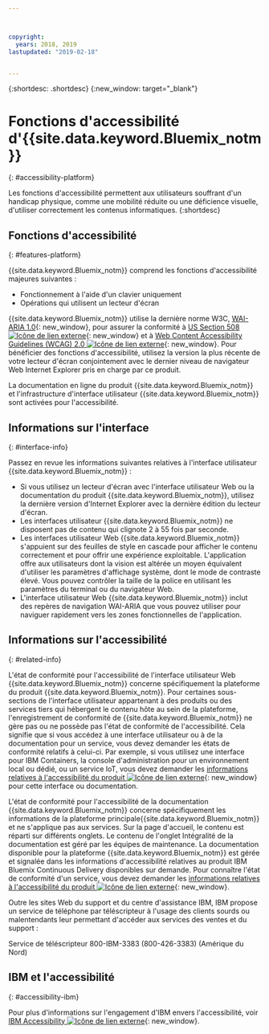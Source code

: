 ```yaml
---



copyright:
  years: 2018, 2019
lastupdated: "2019-02-18"


---
```


{:shortdesc: .shortdesc}
{:new_window: target="_blank"}

# Fonctions d'accessibilité d'{{site.data.keyword.Bluemix_notm}}
{: #accessibility-platform}

Les fonctions d'accessibilité permettent aux utilisateurs souffrant d'un handicap physique, comme une mobilité réduite ou une déficience visuelle, d'utiliser correctement les contenus informatiques.
{:shortdesc}

## Fonctions d'accessibilité
{: #features-platform}

{{site.data.keyword.Bluemix_notm}} comprend les fonctions d'accessibilité majeures suivantes :

* Fonctionnement à l'aide d'un clavier uniquement
* Opérations qui utilisent un lecteur d'écran

{{site.data.keyword.Bluemix_notm}} utilise la dernière norme W3C, [WAI-ARIA 1.0](http://www.w3.org/TR/wai-aria/){: new_window}, pour assurer la conformité à [US Section 508 ![Icône de lien externe](../../icons/launch-glyph.svg "Icône de lien externe")](https://www.access-board.gov/guidelines-and-standards/communications-and-it/about-the-section-508-standards/section-508-standards){: new_window} et à [Web Content Accessibility Guidelines (WCAG) 2.0 ![Icône de lien externe](../../icons/launch-glyph.svg "Icône de lien externe")](http://www.w3.org/TR/WCAG20/){: new_window}. Pour bénéficier des fonctions d'accessibilité, utilisez la version la plus récente de votre lecteur d'écran conjointement avec le dernier niveau de navigateur Web Internet Explorer pris en charge par ce produit.

La documentation en ligne du produit {{site.data.keyword.Bluemix_notm}} et l'infrastructure d'interface utilisateur {{site.data.keyword.Bluemix_notm}} sont activées pour l'accessibilité. 


## Informations sur l'interface
{: #interface-info}
 
Passez en revue les informations suivantes relatives à l'interface utilisateur {{site.data.keyword.Bluemix_notm}} :

* Si vous utilisez un lecteur d'écran avec l'interface utilisateur Web ou la documentation du produit {{site.data.keyword.Bluemix_notm}}, utilisez la dernière version d'Internet Explorer avec la dernière édition du lecteur d'écran. 
* Les interfaces utilisateur {{site.data.keyword.Bluemix_notm}} ne disposent pas de contenu qui clignote 2 à 55 fois par seconde.
* Les interfaces utilisateur Web {{site.data.keyword.Bluemix_notm}} s'appuient sur des feuilles de style en cascade pour afficher le contenu correctement et pour offrir une expérience exploitable. L'application offre aux utilisateurs dont la vision est altérée un moyen équivalent d'utiliser les paramètres d'affichage système, dont le mode de contraste élevé. Vous pouvez contrôler la taille de la police en utilisant les paramètres du terminal ou du navigateur Web.
* L'interface utilisateur Web {{site.data.keyword.Bluemix_notm}} inclut des repères de navigation WAI-ARIA que vous pouvez utiliser pour naviguer rapidement vers les zones fonctionnelles de l'application.


## Informations sur l'accessibilité
{: #related-info}

L'état de conformité pour l'accessibilité de l'interface utilisateur Web {{site.data.keyword.Bluemix_notm}} concerne spécifiquement la plateforme du produit {{site.data.keyword.Bluemix_notm}}. Pour certaines sous-sections de l'interface utilisateur appartenant à des produits ou des services tiers qui hébergent le contenu hôte au sein de la plateforme, l'enregistrement de conformité de {{site.data.keyword.Bluemix_notm}} ne gère pas ou ne possède pas l'état de conformité de l'accessibilité. Cela signifie que si vous accédez à une interface utilisateur ou à de la documentation pour un service, vous devez demander les états de conformité relatifs à celui-ci. Par exemple, si vous utilisez une interface pour IBM Containers, la console d'administration pour un environnement local ou dédié,
ou un service IoT, vous devez demander les [informations
relatives à l'accessibilité du produit ![Icône de lien externe](../../icons/launch-glyph.svg "Icône de lien externe")](https://able.ibm.com/request/){: new_window} pour cette interface ou documentation.

L'état de conformité pour l'accessibilité de la documentation {{site.data.keyword.Bluemix_notm}} concerne spécifiquement les informations de la plateforme principale{{site.data.keyword.Bluemix_notm}} et ne s'applique pas aux services. Sur la page d'accueil, le contenu est réparti sur différents onglets. Le contenu de l'onglet Intégralité de la documentation est géré par les équipes de maintenance. La documentation disponible pour la plateforme {{site.data.keyword.Bluemix_notm}} est gérée et signalée dans les informations d'accessibilité relatives au produit IBM Bluemix Continuous Delivery disponibles sur demande. Pour
connaître l'état de conformité d'un service, vous devez demander les [informations
relatives à l'accessibilité du produit ![Icône de lien externe](../../icons/launch-glyph.svg "Icône de lien externe")](https://able.ibm.com/request/){: new_window}.

Outre les sites Web du support et du centre d'assistance IBM, IBM propose un service de téléphone par téléscripteur à l'usage des clients sourds ou malentendants leur permettant d'accéder aux services des ventes et du support :

Service de téléscripteur
800-IBM-3383 (800-426-3383)
(Amérique du Nord)

## IBM et l'accessibilité
{: #accessibility-ibm}

Pour plus d'informations sur l'engagement d'IBM envers l'accessibilité, voir [IBM Accessibility ![Icône de lien externe](../../icons/launch-glyph.svg "Icône de lien externe")](http://www.ibm.com/able){: new_window}.
